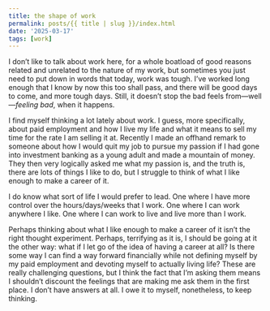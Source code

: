 ```yaml
---
title: the shape of work
permalink: posts/{{ title | slug }}/index.html
date: '2025-03-17'
tags: [work]
--- 
```


I don’t like to talk about work here, for a whole boatload of good reasons related and unrelated to the nature of my work, but sometimes you just need to put down in words that today, work was tough. I’ve worked long enough that I know by now this too shall pass, and there will be good days to come, and more tough days. Still, it doesn’t stop the bad feels from—well—*feeling bad*, when it happens.

I find myself thinking a lot lately about work. I guess, more specifically, about paid employment and how I live my life and what it means to sell my time for the rate I am selling it at. Recently I made an offhand remark to someone about how I would quit my job to pursue my passion if I had gone into investment banking as a young adult and made a mountain of money. They then very logically asked me what my passion is, and the truth is, there are lots of things I like to do, but I struggle to think of what I like enough to make a career of it. 

I do know what sort of life I would prefer to lead. One where I have more control over the hours/days/weeks that I work. One where I can work anywhere I like. One where I can work to live and live more than I work. 

Perhaps thinking about what I like enough to make a career of it isn’t the right thought experiment. Perhaps, terrifying as it is, I should be going at it the other way: what if I let go of the idea of having a career at all? Is there some way I can find a way forward financially while not defining myself by my paid employment and devoting myself to actually living life? These are really challenging questions, but I think the fact that I’m asking them means I shouldn’t discount the feelings that are making me ask them in the first place. I don’t have answers at all. I owe it to myself, nonetheless, to keep thinking.
